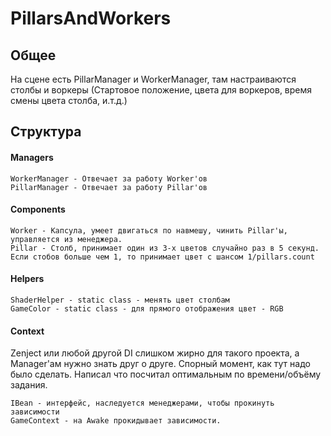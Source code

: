 # PillarsAndWorkers

## Общее
На сцене есть PillarManager и WorkerManager, там настраиваются столбы и воркеры (Стартовое положение, цвета для воркеров, время смены цвета столба, и.т.д.)

## Структура

#### Managers
```
WorkerManager - Отвечает за работу Worker'ов
PillarManager - Отвечает за работу Pillar'ов
```

#### Components
```
Worker - Капсула, умеет двигаться по навмешу, чинить Pillar'ы, управляется из менеджера.
Pillar - Столб, принимает один из 3-х цветов случайно раз в 5 секунд. Если стобов больше чем 1, то принимает цвет с шансом 1/pillars.count
```

#### Helpers
```
ShaderHelper - static class - менять цвет столбам
GameColor - static class - для прямого отображения цвет - RGB
```

#### Context
Zenject или любой другой DI слишком жирно для такого проекта, а Manager'ам нужно знать друг о друге. 
Спорный момент, как тут надо было сделать. Написал что посчитал оптимальным по времени/объёму задания.

```
IBean - интерфейс, наследуется менеджерами, чтобы прокинуть зависимости
GameContext - на Awake прокидывает зависимости.
```

